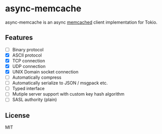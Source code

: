 # async-memcache
async-memcache is an async [memcached](https://memcached.org/) client implementation for Tokio.

## Features
- [ ] Binary protocol
- [x] ASCII protocol
- [x] TCP connection
- [x] UDP connection
- [x] UNIX Domain socket connection
- [ ] Automatically compress
- [ ] Automatically serialize to JSON / msgpack etc.
- [ ] Typed interface
- [ ] Mutiple server support with custom key hash algorithm
- [ ] SASL authority (plain)

## License
MIT
